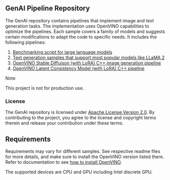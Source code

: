 ## GenAI Pipeline Repository

The GenAI repository contains pipelines that implement image and text generation tasks.
The implementation uses OpenVINO capabilities to optimize the pipelines. Each sample covers
a family of models and suggests certain modifications to adapt the code to specific needs.
It includes the following pipelines:

1. [Benchmarking script for large language models](./llm_bench/python/)
2. [Text generation samples that support most popular models like LLaMA 2](./text_generation/causal_lm/cpp/)
3. [OpenVINO Stable Diffuison (with LoRA) C++ image generation pipeline](./image_generation/stable_diffusion_1_5/cpp/)
4. [OpenVINO Latent Consistency Model (with LoRA) C++ pipeline](./image_generation/lcm_dreamshaper_v7/cpp/)

> [!NOTE]
> This project is not for production use.

### License

The GenAI repository is licensed under [Apache License Version 2.0](LICENSE).
By contributing to the project, you agree to the license and copyright terms therein and release
your contribution under these terms.

## Requirements

Requirements may vary for different samples. See respective readme files for more details,
and make sure to install the OpenVINO version listed there. Refer to documentation to see
[how to install OpenVINO](docs.openvino.ai/install).

The supported devices are CPU and GPU including Intel discrete GPU.
